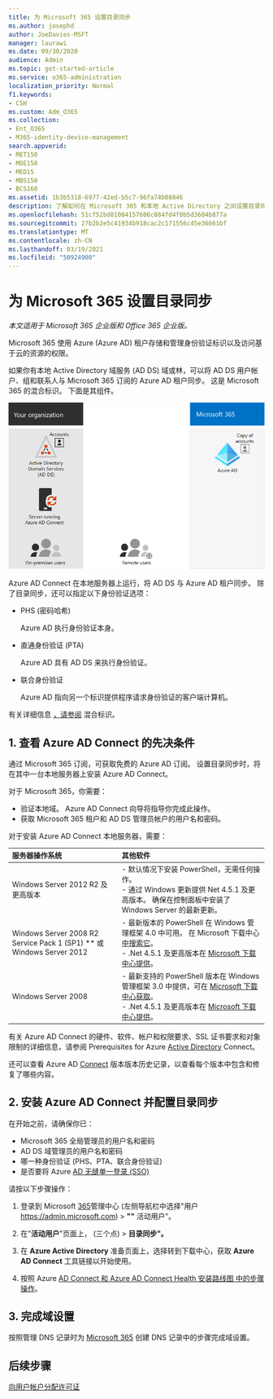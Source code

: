```yaml
---
title: 为 Microsoft 365 设置目录同步
ms.author: josephd
author: JoeDavies-MSFT
manager: laurawi
ms.date: 09/30/2020
audience: Admin
ms.topic: get-started-article
ms.service: o365-administration
localization_priority: Normal
f1.keywords:
- CSH
ms.custom: Adm_O365
ms.collection:
- Ent_O365
- M365-identity-device-management
search.appverid:
- MET150
- MOE150
- MED15
- MBS150
- BCS160
ms.assetid: 1b3b5318-6977-42ed-b5c7-96fa74b08846
description: 了解如何在 Microsoft 365 和本地 Active Directory 之间设置目录同步。
ms.openlocfilehash: 51cf52bd81004157606c884fd4f0b5d3604b877a
ms.sourcegitcommit: 27b2b2e5c41934b918cac2c171556c45e36661bf
ms.translationtype: MT
ms.contentlocale: zh-CN
ms.lasthandoff: 03/19/2021
ms.locfileid: "50924900"
---
```

# <a name="set-up-directory-synchronization-for-microsoft-365"></a>为 Microsoft 365 设置目录同步

*本文适用于 Microsoft 365 企业版和 Office 365 企业版。*

Microsoft 365 使用 Azure (Azure AD) 租户存储和管理身份验证标识以及访问基于云的资源的权限。 

如果你有本地 Active Directory 域服务 (AD DS) 域或林，可以将 AD DS 用户帐户、组和联系人与 Microsoft 365 订阅的 Azure AD 租户同步。 这是 Microsoft 365 的混合标识。 下面是其组件。

![Microsoft 365 的目录同步组件](../media/about-microsoft-365-identity/hybrid-identity.png)

Azure AD Connect 在本地服务器上运行，将 AD DS 与 Azure AD 租户同步。 除了目录同步，还可以指定以下身份验证选项：

- PHS (密码哈希) 

  Azure AD 执行身份验证本身。

- 直通身份验证 (PTA)

  Azure AD 具有 AD DS 来执行身份验证。

- 联合身份验证

  Azure AD 指向另一个标识提供程序请求身份验证的客户端计算机。

有关详细信息 [，请参阅](plan-for-directory-synchronization.md) 混合标识。
  
## <a name="1-review-prerequisites-for-azure-ad-connect"></a>1. 查看 Azure AD Connect 的先决条件

通过 Microsoft 365 订阅，可获取免费的 Azure AD 订阅。 设置目录同步时，将在其中一台本地服务器上安装 Azure AD Connect。
  
对于 Microsoft 365，你需要：
  
- 验证本地域。 Azure AD Connect 向导将指导你完成此操作。
- 获取 Microsoft 365 租户和 AD DS 管理员帐户的用户名和密码。

对于安装 Azure AD Connect 本地服务器，需要：
  
|**服务器操作系统**|**其他软件**|
|:-----|:-----|
|Windows Server 2012 R2 及更高版本 | - 默认情况下安装 PowerShell，无需任何操作。  <br> - 通过 Windows 更新提供 Net 4.5.1 及更高版本。 确保在控制面板中安装了 Windows Server 的最新更新。 |
|Windows Server 2008 R2 Service Pack 1 (SP1) ** 或 Windows Server 2012 | - 最新版本的 PowerShell 在 Windows 管理框架 4.0 中可用。 在 Microsoft 下载中心 [中搜索它](https://go.microsoft.com/fwlink/p/?LinkId=717996)。  <br> - .Net 4.5.1 及更高版本在 [Microsoft 下载中心提供](https://go.microsoft.com/fwlink/p/?LinkId=717996)。 |
|Windows Server 2008 | - 最新支持的 PowerShell 版本在 Windows 管理框架 3.0 中提供，可在 [Microsoft 下载中心获取](https://go.microsoft.com/fwlink/p/?LinkId=717996)。  <br> - .Net 4.5.1 及更高版本在 [Microsoft 下载中心提供](https://go.microsoft.com/fwlink/p/?LinkId=717996)。 |

有关 Azure AD Connect 的硬件、软件、帐户和权限要求、SSL 证书要求和对象限制的详细信息，请参阅 Prerequisites for Azure [Active Directory](/azure/active-directory/hybrid/how-to-connect-install-prerequisites) Connect。
  
还可以查看 Azure AD [Connect](/azure/active-directory/hybrid/reference-connect-version-history) 版本版本历史记录，以查看每个版本中包含和修复了哪些内容。

## <a name="2-install-azure-ad-connect-and-configure-directory-synchronization"></a>2. 安装 Azure AD Connect 并配置目录同步

在开始之前，请确保你已：

- Microsoft 365 全局管理员的用户名和密码
- AD DS 域管理员的用户名和密码
- 哪一种身份验证 (PHS、PTA、联合身份验证) 
- 是否要将 Azure [AD 无缝单一登录 (SSO) ](/azure/active-directory/hybrid/how-to-connect-sso)

请按以下步骤操作：

1. 登录到 Microsoft [365](https://admin.microsoft.com)管理中心 (左侧导航栏中选择"用户 https://admin.microsoft.com)  \> **""** 活动用户"。
2. 在"**活动用户**"页面上， (三个点) \> **目录同步"。**
  
3. 在 **Azure Active Directory** 准备页面上，选择转到下载中心，获取 **Azure AD Connect** 工具链接以开始使用。 
4. 按照 Azure [AD Connect 和 Azure AD Connect Health 安装路线图 中的步骤操作](/azure/active-directory/hybrid/how-to-connect-install-roadmap)。

## <a name="3-finish-setting-up-domains"></a>3. 完成域设置

按照管理 DNS 记录时为 [Microsoft 365](/office365/admin/get-help-with-domains/create-dns-records-at-any-dns-hosting-provider) 创建 DNS 记录中的步骤完成域设置。

## <a name="next-step"></a>后续步骤

[向用户帐户分配许可证](assign-licenses-to-user-accounts.md)